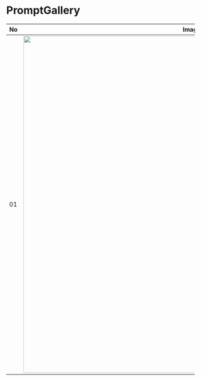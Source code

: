 # PromptGallery

| No | Image | Prompt |
|-------|-------|--------|
| 01 | <img src="https://github.com/user-attachments/assets/a0a7bde9-4be3-40a5-ad4f-3ec391be3730" width="900"/> | *A highly stylized portrait of same person in image with sharp features, flawless fair skin, wearing a black t-shirt, black sunglasses and standing against a bold red gradient background, confidently. The lighting is dramatic and cinematic, emphasizing his facial structure and giving a luxury fashion magazine vibe. Ultra-realistic, high-detail, editorial photography style. 4K resolution, symmetrical composition, minimal background elements. 4:3 ratio.* |





